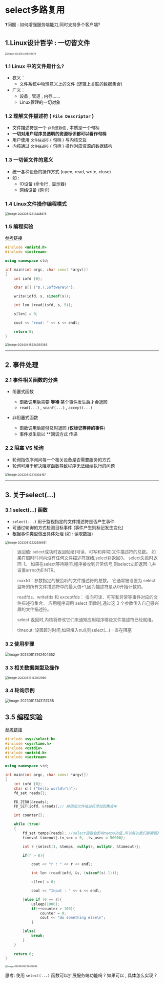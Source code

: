 # select多路复用

❓问题 : 如何增强服务端能力,同时支持多个客户端?

## 1.Linux设计哲学 : 一切皆文件

<img src="assets/image-20230812185704878.png" alt="image-20230812185704878" style="zoom:50%;" /> 

### 1.1 Linux 中的文件是什么?

- 狭义：
  - 文件系统中物理意义上的文件 (逻辑上关联的数据集合)
- 广义：
  - 设备 , 管道 , 内存……
  - Linux管理的一切对象

### 1.2 理解文件描述符 ( `File Descriptor` )

- 文件描述符是一个 `非负整数值` , 本质是一个句柄
- **一切对用户程序员透明的资源标识都可以看作句柄**
- 用户使用 `文件描述符` ( 句柄 ) 与内核交互
- 内核通过 `文件描述符` ( 句柄 ) 操作对应资源的数据结构

### 1.3 一切皆文件的意义

- 统一各种设备的操作方式 (open, read, write, close)
- 如 :
  - IO设备 (命令行 , 显示器)
  - 网络设备 (网卡)

### 1.4 Linux文件操作编程模式

<img src="assets/image-20230812212448578.png" alt="image-20230812212448578" style="zoom:67%;" /> 

### 1.5 编程实验

[参考链接](https://github.com/XavierWong-maker/Linux_Network_Programming_Code/blob/master/5_fd_operator/fd_operator.cpp)

```C++
#include <unistd.h>
#include <iostream>

using namespace std;

int main(int argc, char const *argv[])
{
    int iofd {0};

    char s[] {"D.T.Software\n"};

    write(iofd, s, sizeof(s));

    int len (read(iofd, s, 5));

    s[len] = 0;

    cout << "read: " << s << endl;

    return 0;
}
```

<img src="assets/image-20240418224035383.png" alt="image-20240418224035383" style="zoom:67%;" /> 

------

## 2. 事件处理

### 2.1 事件相关函数的分类

- 阻塞式函数
  - 函数调用后需要 **等待** 某个事件发生后才会返回
  - `read(...)` , `scanf(...)` , `accept(...)`

- 非阻塞式函数
  - 函数调用后能够及时返回 (**仅标记等待的事件**)
  - 事件发生后以 **回调方式 传递

### 2.2 阻塞 VS 轮询

- 轮询指依序询问每一个相关设备是否需要服务的方式
- 轮询可用于解决阻塞函数导致程序无法继续执行的问题

<img src="assets/image-20230812215304167.png" alt="image-20230812215304167" style="zoom: 67%;" /> 

------

## 3. 关于select(...)

### 3.1 select(...) 函数

- `select(...)` 用于监视指定的文件描述符是否产生事件
- 可通过轮询的方式检测目标事件 (事件产生则标记发生变化)
- 根据事件类型做出具体处理 (如 : 读取数据)

<img src="assets/image-20230812222556951.png" alt="image-20230812222556951" style="zoom:67%;" /> 

>返回值:
>select成功时返回就绪(可读、可写和异常)文件描述符的总数。
>如果在超时时间内没有任何文件描述符就绪,select将返回0。
>select失败时返回-1。
>如果在select等待期间,程序接收到异常信号,则select立即返回-1,并设置errno为EINTR。
>
>
>
>maxfd：参数指定的被监听的文件描述符的总数。
>它通常被设置为 select 监听的所有文件描述符中的最大值+1,因为描述符是从0开始计数的。
>
>
>
>readfds、writefds 和 exceptfds： 指向可读、可写和异常等事件对应的文件描述符集合。
>应用程序调用 select 函数时,通过这 3 个参数传入自己感兴趣的文件描述符。
>
>select 返回时,内核将修改它们来通知应用程序哪些文件描述符已经就绪。
>
>
>
>timeout:
>设置超时时间,如果填入null,则select(...)一直在阻塞

### 3.2 使用步骤

<img src="https://github.com/XavierWong-maker/Linux_Network_Programming/raw/main/assets/image-20230813142404652.png" alt="image-20230813142404652" style="zoom: 80%;" /> 

### 3.3 相关数据类型及操作

<img src="assets/image-20230813142612960.png" alt="image-20230813142612960" style="zoom:67%;" /> 

### 3.4 轮询示例

<img src="assets/image-20230813143137468.png" alt="image-20230813143137468" style="zoom:80%;" /> 

## 3.5 编程实验

[参考链接](https://github.com/XavierWong-maker/Linux_Network_Programming_Code/blob/master/6_select_test/select.cpp)

```C++
#include <sys/select.h>
#include <sys/time.h>
#include <cstdio>
#include <unistd.h>
#include <iostream>

using namespace std;

int main(int argc, char const *argv[])
{
    int iofd {0};
    char s[] {"hello world\r\n"};
    fd_set reads{};

    FD_ZERO(&reads);
    FD_SET(iofd, &reads);// 將指定文件描述符添加到集合中

    int counter{};

    while (true)
    {
        fd_set temps{reads}; //select函数会影响temps的值,所以每次我们都需要拷贝一次以确保不会出错
        timeval timeout{.tv_sec = 0, .tv_usec = 50000};

        int r {select(1, &temps, nullptr, nullptr, &timeout)};

        if(r > 0){

            cout << "r : " << r << endl;

            int len (read(iofd, &s, (sizeof(s)-1)));

            s[len] = 0;

            cout << "Input : " << s << endl;

        }else if (0 == r){
            usleep(1000);
            if(++counter > 100){
                counter = 0;
                cout << "do something else\n";
            }

        }else{
            break;
        }
    }
    
    return 0;
}
```

<img src="assets/image-20240422233409634.png" alt="image-20240422233409634" style="zoom: 50%;" /> 



思考: 使用 `select(...)` 函数可以扩展服务端功能吗 ? 如果可以 , 具体怎么实现 ?